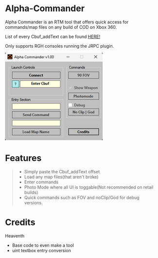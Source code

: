 # Alpha-Commander
Alpha Commander is an RTM tool that offers quick access for commands/map files on any build of COD on Xbox 360.

List of every Cbuf_addText can be found [HERE!](https://github.com/bandito52/all-COD-cats)

Only supports RGH consoles running the JRPC plugin.

![image](etc/v1_00-Image.png)

# Features

> - Simply paste the Cbuf_addText offset
> - Load any map files(that aren't broke)
> - Enter commands
> - Photo Mode where all UI is toggable(Not recommended on retail builds)
> - Quick commands such as FOV and noClip/God for debug versions.

# Credits
Heaventh 
- Base code to even make a tool
- uint textbox entry conversion

